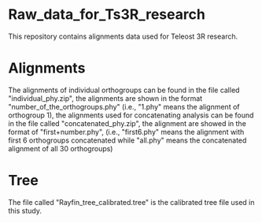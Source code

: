 # Raw_data_for_Ts3R_research
This repository contains alignments data used for Teleost 3R research.
# Alignments
The alignments of individual orthogroups can be found in the file called "individual_phy.zip", the alignments are shown in the format "number_of_the_orthogroups.phy" (i.e., "1.phy" means the alignment of orthogroup 1), the alignments used for concatenating analysis can be found in the file called "concatenated_phy.zip", the alignment are showed in the format of "first+number.phy", (i.e., "first6.phy" means the alignment with first 6 orthogroups concatenated while "all.phy" means the concatenated alignment of all 30 orthogroups)
# Tree
The file called "Rayfin_tree_calibrated.tree" is the calibrated tree file used in this study.
